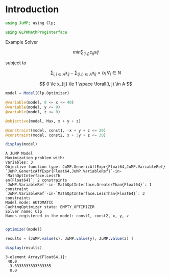 # Introduction

````julia
using JuMP; using Clp;

using GLPKMathProgInterface
````





Example Solver

$$
min \sum_{(i,j)} c_{ij}x{ij}
$$

subject to

$$
\sum_{i,j \in A} x_{ij} - \sum_{(j,i)\in A} x_{ij} = b_i \; \forall_i \in N
$$

$$
0 \le x_{ij} \le 1 \space \forall(i, j) \in A
$$


````julia
model = Model(Clp.Optimizer)

@variable(model, 0 <= x <= 40)
@variable(model, y <= 0)
@variable(model, z <= 0)

@objective(model, Max, x + y + z)

@constraint(model, const1, -x + y + z <= 20)
@constraint(model, const2, x + 3y + z <= 30)

display(model)
````


````
A JuMP Model
Maximization problem with:
Variables: 3
Objective function type: JuMP.GenericAffExpr{Float64,JuMP.VariableRef}
`JuMP.GenericAffExpr{Float64,JuMP.VariableRef}`-in-`MathOptInterface.LessTh
an{Float64}`: 2 constraints
`JuMP.VariableRef`-in-`MathOptInterface.GreaterThan{Float64}`: 1 constraint
`JuMP.VariableRef`-in-`MathOptInterface.LessThan{Float64}`: 3 constraints
Model mode: AUTOMATIC
CachingOptimizer state: EMPTY_OPTIMIZER
Solver name: Clp
Names registered in the model: const1, const2, x, y, z
````



````julia

optimize!(model)

results = [JuMP.value(x), JuMP.value(y), JuMP.value(z) ]

display(results)
````


````
3-element Array{Float64,1}:
 40.0
 -3.3333333333333335
  0.0
````


